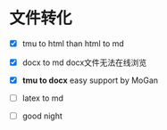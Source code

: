 # 文件转化
- [x] tmu to html than html to md 
- [x] docx to md docx文件无法在线浏览
- [x] **tmu to docx** easy support by MoGan
- [ ] latex to md
- [ ] good night
  
